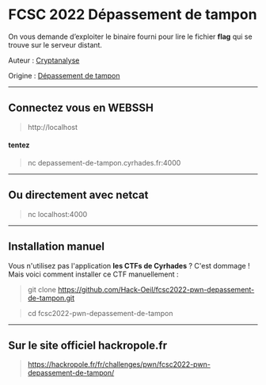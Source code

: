 # FCSC 2022 Dépassement de tampon

On vous demande d’exploiter le binaire fourni pour lire le fichier **flag** qui se trouve sur le serveur distant.


Auteur : [Cryptanalyse](https://x.com/Cryptanalyse)

Origine : [Dépassement de tampon](https://hackropole.fr/fr/challenges/pwn/fcsc2022-pwn-depassement-de-tampon/)

-----------

## Connectez vous en WEBSSH
> http://localhost

#### tentez 
> nc depassement-de-tampon.cyrhades.fr:4000

-----------

## Ou directement avec netcat
> nc localhost:4000


-----------

## Installation manuel
Vous n'utilisez pas l'application **les CTFs de Cyrhades** ? C'est dommage !
Mais voici comment installer ce CTF manuellement :

> git clone https://github.com/Hack-Oeil/fcsc2022-pwn-depassement-de-tampon.git

> cd fcsc2022-pwn-depassement-de-tampon


-----------

## Sur le site officiel hackropole.fr
> https://hackropole.fr/fr/challenges/pwn/fcsc2022-pwn-depassement-de-tampon/